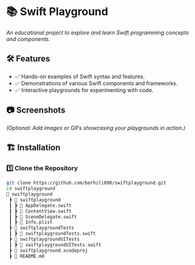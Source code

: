 # 📚 Swift Playground

*An educational project to explore and learn Swift programming concepts and components.*

## 🛠 Features

- ✅ Hands-on examples of Swift syntax and features.
- ✅ Demonstrations of various Swift components and frameworks.
- ✅ Interactive playgrounds for experimenting with code.

## 📷 Screenshots

*(Optional: Add images or GIFs showcasing your playgrounds in action.)*

## 🏗 Installation

### 1️⃣ Clone the Repository

```sh
git clone https://github.com/berhili098/swiftplayground.git
cd swiftplayground
📂 swiftplayground
 ┣ 📂 swiftplayground
 ┃ ┣ 📜 AppDelegate.swift
 ┃ ┣ 📜 ContentView.swift
 ┃ ┣ 📜 SceneDelegate.swift
 ┃ ┣ 📜 Info.plist
 ┣ 📂 swiftplaygroundTests
 ┃ ┣ 📜 swiftplaygroundTests.swift
 ┣ 📂 swiftplaygroundUITests
 ┃ ┣ 📜 swiftplaygroundUITests.swift
 ┣ 📜 swiftplayground.xcodeproj
 ┣ 📜 README.md
